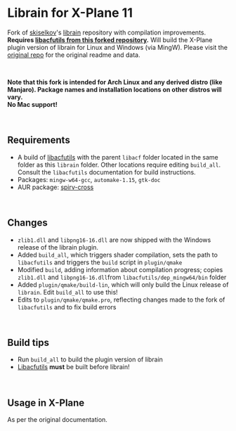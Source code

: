 # Librain for X-Plane 11

Fork of [skiselkov](https://github.com/skiselkov)'s [librain](https://github.com/skiselkov/librain) repository with compilation improvements. **Requires [libacfutils from this forked repository](https://github.com/JT8D-17/libacfutils).** Will build the X-Plane plugin version of librain for Linux and Windows (via MingW). Please visit the [original repo](https://github.com/skiselkov/librain) for the original readme and data.

&nbsp;

**Note that this fork is intended for Arch Linux and any derived distro (like Manjaro). Package names and installation locations on other distros will vary.    
No Mac support!**

&nbsp;

## Requirements

- A build of [libacfutils](https://github.com/JT8D-17/libacfutils) with the parent `libacf` folder located in the same folder as this `librain` folder. Other locations require editing `build_all`.    
Consult the `libacfutils` documentation for build instructions.
- Packages: `mingw-w64-gcc`, `automake-1.15`, `gtk-doc`
- AUR package: [spirv-cross](https://aur.archlinux.org/packages/spirv-cross/)

&nbsp;

## Changes

- `zlib1.dll` and `libpng16-16.dll` are now shipped with the Windows release of the librain plugin.
- Added `build_all`, which triggers shader compilation, sets the path to `libacfutils` and triggers the `build` script in `plugin/qmake`
- Modified `build`, adding information about compilation progress; copies `zlib1.dll` and `libpng16-16.dll`from `libacfutils/dep_mingw64/bin` folder
- Added `plugin/qmake/build-lin`, which will only build the Linux release of `librain`. Edit `build_all` to use this!
- Edits to `plugin/qmake/qmake.pro`, reflecting changes made to the fork of `libacfutils`  and to fix build errors

&nbsp;

## Build tips

- Run `build_all` to build the plugin version of librain
- [Libacfutils](https://github.com/JT8D-17/libacfutils) **must** be built before librain!

&nbsp;

## Usage in X-Plane

As per the original documentation.